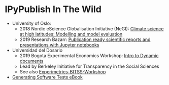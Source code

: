 # IPyPublish In The Wild

- University of Oslo:
  - 2018 Nordic eScience Globalisation Initiative (NeGI): [Climate science at high latitudes: Modelling and model evaluation](https://nordicesmhub.github.io/NEGI-Andoya-2018/notebooks.html)
  - 2019 Research Bazarr: [Publication ready scientific reports and presentations with Jupyter notebooks](https://www.ub.uio.no/english/courses-events/events/all-libraries/2019/research-bazaar/190110_Jupyter.html)
- Universidad del Dosario
  - 2019 Bogota Experimental Economics Workshop: [Intro to Dynamic documents](https://rebelbogota.github.io/beec2019/BEEW2019.html)
  - Lead by Berkeley Initiative for Transparency in the Social Sciences
  - See also [Experimetrics-BITSS-Workshop](https://github.com/lordflaron/Experimetrics-BITSS-Workshop)
- [Generating Software Tests eBook](https://www.fuzzingbook.org/)